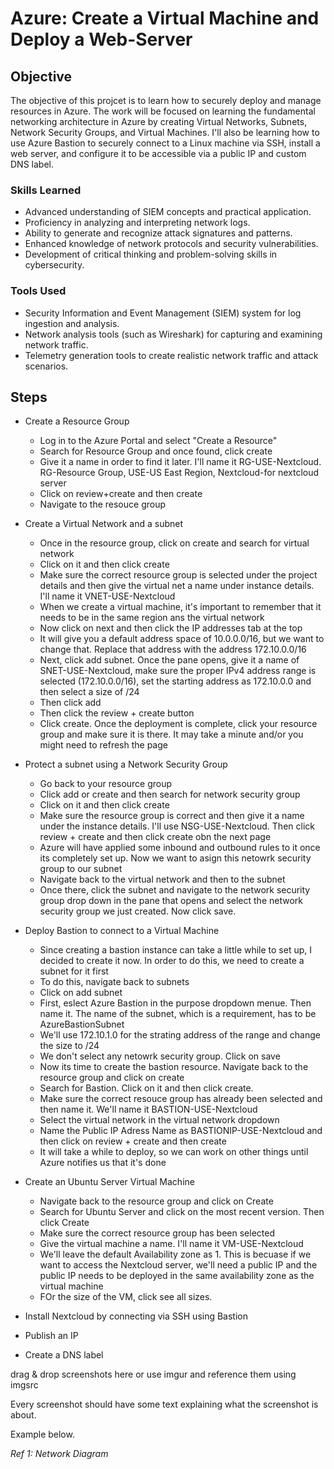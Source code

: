 # Azure: Create a Virtual Machine and Deploy a Web-Server

## Objective

The objective of this projcet is to learn how to securely deploy and manage resources in Azure. The work will be focused on learning the fundamental networking architecture in Azure by creating Virtual Networks, Subnets, Network Security Groups, and Virtual Machines. I'll also be learning how to use Azure Bastion to securely connect to a Linux machine via SSH, install a web server, and configure it to be accessible via a public IP and custom DNS label. 

### Skills Learned

- Advanced understanding of SIEM concepts and practical application.
- Proficiency in analyzing and interpreting network logs.
- Ability to generate and recognize attack signatures and patterns.
- Enhanced knowledge of network protocols and security vulnerabilities.
- Development of critical thinking and problem-solving skills in cybersecurity.

### Tools Used

- Security Information and Event Management (SIEM) system for log ingestion and analysis.
- Network analysis tools (such as Wireshark) for capturing and examining network traffic.
- Telemetry generation tools to create realistic network traffic and attack scenarios.

## Steps

- Create a Resource Group
  - Log in to the Azure Portal and select "Create a Resource"
  - Search for Resource Group and once found, click create
  - Give it a name in order to find it later. I'll name it RG-USE-Nextcloud. RG-Resource Group, USE-US East Region, Nextcloud-for nextcloud server
  - Click on review+create and then create
  - Navigate to the resouce group
    

- Create a Virtual Network and a subnet
  - Once in the resource group, click on create and search for virtual network
  - Click on it and then click create
  - Make sure the correct resource group is selected under the project details and then give the virtual net a name under instance details. I'll name it VNET-USE-Nextcloud
  - When we create a virtual machine, it's important to remember that it needs to be in the same region ans the virtual network
  - Now click on next and then click the IP addresses tab at the top
  - It will give you a default address space of 10.0.0.0/16, but we want to change that. Replace that address with the address 172.10.0.0/16
  - Next, click add subnet. Once the pane opens, give it a name of SNET-USE-Nextcloud, make sure the proper IPv4 address range is selected (172.10.0.0/16), set the starting address as 172.10.0.0 and then select a size of /24
  - Then click add
  - Then click the review + create button
  - Click create. Once the deployment is complete, click your resource group and make sure it is there. It may take a minute and/or you might need to refresh the page

- Protect a subnet using a Network Security Group
  - Go back to your resource group
  - Click add or create and then search for network security group
  - Click on it and then click create
  - Make sure the resource group is correct and then give it a name under the instance details. I'll use NSG-USE-Nextcloud. Then click review + create and then click create obn the next page
  - Azure will have applied some inbound and outbound rules to it once its completely set up. Now we want to asign this netowrk security group to our subnet
  - Navigate back to the virtual network and then to the subnet
  - Once there, click the subnet and navigate to the network security group drop down in the pane that opens and select the network security group we just created. Now click save.

- Deploy Bastion to connect to a Virtual Machine
  - Since creating a bastion instance can take a little while to set up, I decided to create it now. In order to do this, we need to create a subnet for it first
  - To do this, navigate back to subnets
  - Click on add subnet
  - First, eslect Azure Bastion in the purpose dropdown menue. Then name it. The name of the subnet, which is a requirement, has to be AzureBastionSubnet
  - We'll use 172.10.1.0 for the strating address of the range and change the size to /24
  - We don't select any netowrk security group. Click on save
  - Now its time to create the bastion resource. Navigate back to the resource group and click on create
  - Search for Bastion. Click on it and then click create.
  - Make sure the correct resouce group has already been selected and then name it. We'll name it BASTION-USE-Nextcloud
  - Select the virtual network in the virtual network dropdown
  - Name the Public IP Adress Name as BASTIONIP-USE-Nextcloud and then click on review + create and then create
  - It will take a while to deploy, so we can work on other things until  Azure notifies us that it's done

- Create an Ubuntu Server Virtual Machine
  - Navigate back to the resource group and click on Create
  - Search for Ubuntu Server and click on the most recent version. Then click Create
  - Make sure the correct resource group has been selected
  - Give the virtual machine a name. I'll name it VM-USE-Nextcloud
  - We'll leave the default Availability zone as 1. This is becuase if we want to access the Nextcloud server, we'll need a public IP and the public IP needs to be deployed in the same availability zone as the virtual machine
  - FOr the size of the VM, click see all sizes. 

- Install Nextcloud by connecting via SSH using Bastion

- Publish an IP

- Create a DNS label



drag & drop screenshots here or use imgur and reference them using imgsrc

Every screenshot should have some text explaining what the screenshot is about.

Example below.

*Ref 1: Network Diagram*
